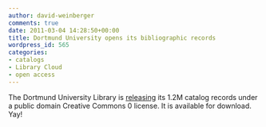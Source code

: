 ```yaml
---
author: david-weinberger
comments: true
date: 2011-03-04 14:28:50+00:00
title: Dortmund University opens its bibliographic records
wordpress_id: 565
categories:
- catalogs
- Library Cloud
- open access
---
```


The Dortmund University Library is [releasing](http://www.ub.uni-dortmund.de/ubblog/offene-bibliographische-daten) its 1.2M catalog records under a public domain Creative Commons 0 license. It is available for download. Yay!
